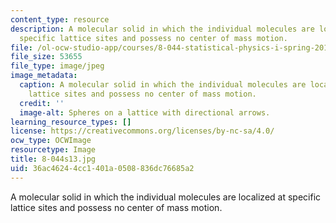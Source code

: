```yaml
---
content_type: resource
description: A molecular solid in which the individual molecules are localized at
  specific lattice sites and possess no center of mass motion.
file: /ol-ocw-studio-app/courses/8-044-statistical-physics-i-spring-2013/36ac46244cc1401a0508836dc76685a2_8-044s13.jpg
file_size: 53655
file_type: image/jpeg
image_metadata:
  caption: A molecular solid in which the individual molecules are localized at specific
    lattice sites and possess no center of mass motion.
  credit: ''
  image-alt: Spheres on a lattice with directional arrows.
learning_resource_types: []
license: https://creativecommons.org/licenses/by-nc-sa/4.0/
ocw_type: OCWImage
resourcetype: Image
title: 8-044s13.jpg
uid: 36ac4624-4cc1-401a-0508-836dc76685a2
---
```

A molecular solid in which the individual molecules are localized at specific lattice sites and possess no center of mass motion.
